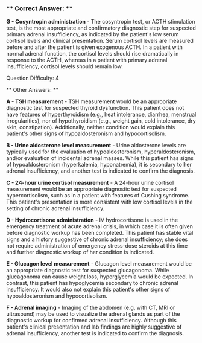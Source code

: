 ### ** Correct Answer: **

**G - Cosyntropin administration** - The cosyntropin test, or ACTH stimulation test, is the most appropriate and confirmatory diagnostic step for suspected primary adrenal insufficiency, as indicated by the patient's low serum cortisol levels and clinical presentation. Serum cortisol levels are measured before and after the patient is given exogenous ACTH. In a patient with normal adrenal function, the cortisol levels should rise dramatically in response to the ACTH, whereas in a patient with primary adrenal insufficiency, cortisol levels should remain low.

Question Difficulty: 4

** Other Answers: **

**A - TSH measurement** - TSH measurement would be an appropriate diagnostic test for suspected thyroid dysfunction. This patient does not have features of hyperthyroidism (e.g., heat intolerance, diarrhea, menstrual irregularities), nor of hypothyroidism (e.g., weight gain, cold intolerance, dry skin, constipation). Additionally, neither condition would explain this patient's other signs of hypoaldosteronism and hypocortisolism.

**B - Urine aldosterone level measurement** - Urine aldosterone levels are typically used for the evaluation of hypoaldosteronism, hyperaldosteronism, and/or evaluation of incidental adrenal masses. While this patient has signs of hypoaldosteronism (hyperkalemia, hyponatremia), it is secondary to her adrenal insufficiency, and another test is indicated to confirm the diagnosis.

**C - 24-hour urine cortisol measurement** - A 24-hour urine cortisol measurement would be an appropriate diagnostic test for suspected hypercortisolism, such as in a patient with features of Cushing syndrome. This patient's presentation is more consistent with low cortisol levels in the setting of chronic adrenal insufficiency.

**D - Hydrocortisone administration** - IV hydrocortisone is used in the emergency treatment of acute adrenal crisis, in which case it is often given before diagnostic workup has been completed. This patient has stable vital signs and a history suggestive of chronic adrenal insufficiency; she does not require administration of emergency stress-dose steroids at this time and further diagnostic workup of her condition is indicated.

**E - Glucagon level measurement** - Glucagon level measurement would be an appropriate diagnostic test for suspected glucagonoma. While glucagonoma can cause weight loss, hyperglycemia would be expected. In contrast, this patient has hypoglycemia secondary to chronic adrenal insufficiency. It would also not explain this patient's other signs of hypoaldosteronism and hypocortisolism.

**F - Adrenal imaging** - Imaging of the abdomen (e.g, with CT, MRI or ultrasound) may be used to visualize the adrenal glands as part of the diagnostic workup for confirmed adrenal insufficiency. Although this patient's clinical presentation and lab findings are highly suggestive of adrenal insufficiency, another test is indicated to confirm the diagnosis.

